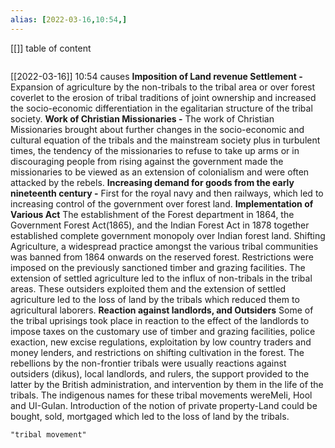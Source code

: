 ```yaml
---
alias: [2022-03-16,10:54,]
---
```

[[]]
table of content
```toc
```

[[2022-03-16]] 10:54
causes
**Imposition of Land revenue Settlement -**
Expansion of agriculture by the non-tribals to the tribal area or over forest coverlet to the erosion of tribal traditions of joint ownership and increased the socio-economic differentiation in the egalitarian structure of the tribal society.
**Work of Christian Missionaries -**
The work of Christian Missionaries brought about further changes in the socio-economic and cultural equation of the tribals and the mainstream society plus in turbulent times, the tendency of the missionaries to refuse to take up arms or in discouraging people from rising against the government made the missionaries to be viewed as an extension of colonialism and were often attacked by the rebels.
**Increasing demand for goods from the early nineteenth century -**
First for the royal navy and then railways, which led to increasing control of the government over forest land.
**Implementation of Various Act**
The establishment of the Forest department in 1864, the Government Forest Act(1865), and the Indian Forest Act in 1878 together established complete government monopoly over Indian forest land.
Shifting Agriculture, a widespread practice amongst the various tribal communities was banned from 1864 onwards on the reserved forest.
Restrictions were imposed on the previously sanctioned timber and grazing facilities.
The extension of settled agriculture led to the influx of non-tribals in the tribal areas.
These outsiders exploited them and the extension of settled agriculture led to the loss of land by the tribals which reduced them to agricultural laborers.
**Reaction against landlords, and Outsiders**
Some of the tribal uprisings took place in reaction to the effect of the landlords to impose taxes on the customary use of timber and grazing facilities, police exaction, new excise regulations, exploitation by low country traders and money lenders, and restrictions on shifting cultivation in the forest.
The rebellions by the non-frontier tribals were usually reactions against outsiders (dikus), local landlords, and rulers, the support provided to the latter by the British administration, and intervention by them in the life of the tribals.
The indigenous names for these tribal movements wereMeIi, Hool and UI-GuIan.
Introduction of the notion of private property-Land could be bought, sold, mortgaged which led to the loss of land by the tribals.
```query
"tribal movement"
```